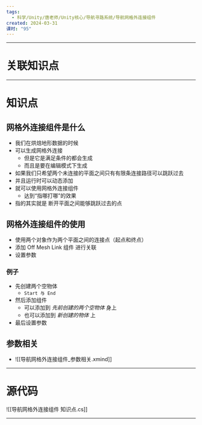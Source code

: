 ```yaml
---
tags:
  - 科学/Unity/唐老师/Unity核心/导航寻路系统/导航网格外连接组件
created: 2024-03-31
课时: "95"
---
```


---
# 关联知识点



---
# 知识点

## 网格外连接组件是什么

- 我们在烘焙地形数据的时候
- 可以生成网格外连接
	- 但是它是满足条件的都会生成
	- 而且是要在编辑模式下生成
- 如果我们只希望两个未连接的平面之间只有有限条连接路径可以跳跃过去
- 并且运行时可以动态添加
- 就可以使用网格外连接组件
	- 达到“指哪打哪”的效果
- 指的其实就是 断开平面之间能够跳跃过去的点
## 网格外连接组件的使用

- 使用两个对象作为两个平面之间的连接点（起点和终点）
- 添加 Off Mesh Link 组件 进行关联
- 设置参数
### 例子

- 先创建两个空物体
	- `Start 与 End`
- 然后添加组件
	- 可以添加到 *先前创建的两个空物体* 身上
	- 也可以添加到 *新创建的物体* 上
- 最后设置参数
## 参数相关

- ![[导航网格外连接组件_参数相关.xmind]]
---
# 源代码

![[导航网格外连接组件 知识点.cs]]

---
